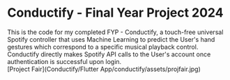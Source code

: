 # Conductify - Final Year Project 2024
This is the code for my completed FYP - Conductify, a touch-free universal Spotify controller that uses Machine Learning to predict the User's hand gestures which correspond to a specific musical playback control. Conductify directly makes Spotify API calls to the User's account once authentication is successful upon login.  
[Project Fair](Conductify/Flutter App/conductify/assets/projfair.jpg)

